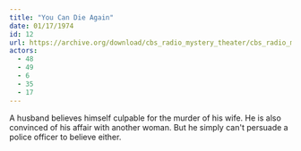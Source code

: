 ```yaml
---
title: "You Can Die Again"
date: 01/17/1974
id: 12
url: https://archive.org/download/cbs_radio_mystery_theater/cbs_radio_mystery_theater-0001-0050.zip/cbs_radio_mystery_theater-0001-0050%2Fcbsrmt_0012_you_can_die_again.mp3
actors:
  - 48
  - 49
  - 6
  - 35
  - 17
---
```

A husband believes himself culpable for the murder of his wife. He is also convinced of his affair with another woman. But he simply can't persuade a police officer to believe either.
